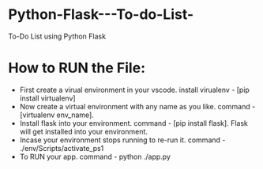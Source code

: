 # Python-Flask---To-do-List-
To-Do List using Python Flask 
# How to RUN the File:
* First create a virual environment in your vscode.
install virualenv - [pip install virtualenv]
* Now create a virtual environment with any name as you like.
command - [virtualenv env_name].
* Install flask into your environment.
command - [pip install flask].
Flask will get installed into your environment.
* Incase your environment stops running to re-run it.
command - ./env/Scripts/activate_ps1
* To RUN your app.
command - python ./app.py
